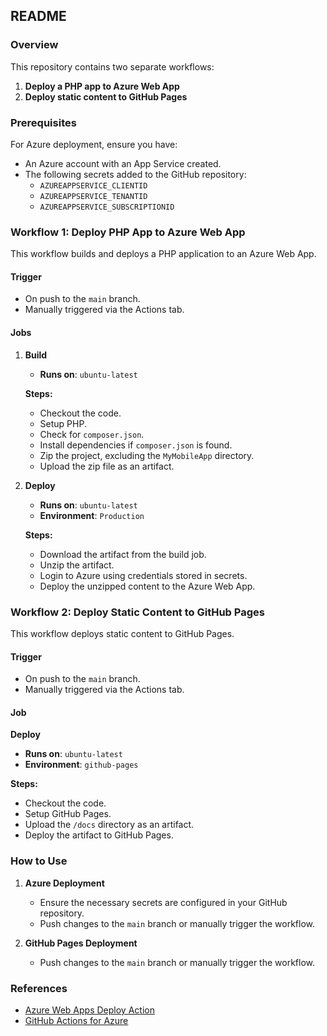 ## README

### Overview

This repository contains two separate workflows:

1. **Deploy a PHP app to Azure Web App**
2. **Deploy static content to GitHub Pages**

### Prerequisites

For Azure deployment, ensure you have:
- An Azure account with an App Service created.
- The following secrets added to the GitHub repository:
  - `AZUREAPPSERVICE_CLIENTID`
  - `AZUREAPPSERVICE_TENANTID`
  - `AZUREAPPSERVICE_SUBSCRIPTIONID`

### Workflow 1: Deploy PHP App to Azure Web App

This workflow builds and deploys a PHP application to an Azure Web App.

#### Trigger

- On push to the `main` branch.
- Manually triggered via the Actions tab.

#### Jobs

1. **Build**

   - **Runs on**: `ubuntu-latest`

   **Steps:**
   - Checkout the code.
   - Setup PHP.
   - Check for `composer.json`.
   - Install dependencies if `composer.json` is found.
   - Zip the project, excluding the `MyMobileApp` directory.
   - Upload the zip file as an artifact.

2. **Deploy**

   - **Runs on**: `ubuntu-latest`
   - **Environment**: `Production`

   **Steps:**
   - Download the artifact from the build job.
   - Unzip the artifact.
   - Login to Azure using credentials stored in secrets.
   - Deploy the unzipped content to the Azure Web App.

### Workflow 2: Deploy Static Content to GitHub Pages

This workflow deploys static content to GitHub Pages.

#### Trigger

- On push to the `main` branch.
- Manually triggered via the Actions tab.

#### Job

**Deploy**

- **Runs on**: `ubuntu-latest`
- **Environment**: `github-pages`

**Steps:**
- Checkout the code.
- Setup GitHub Pages.
- Upload the `/docs` directory as an artifact.
- Deploy the artifact to GitHub Pages.

### How to Use

1. **Azure Deployment**
   - Ensure the necessary secrets are configured in your GitHub repository.
   - Push changes to the `main` branch or manually trigger the workflow.

2. **GitHub Pages Deployment**
   - Push changes to the `main` branch or manually trigger the workflow.

### References

- [Azure Web Apps Deploy Action](https://github.com/Azure/webapps-deploy)
- [GitHub Actions for Azure](https://github.com/Azure/actions)
